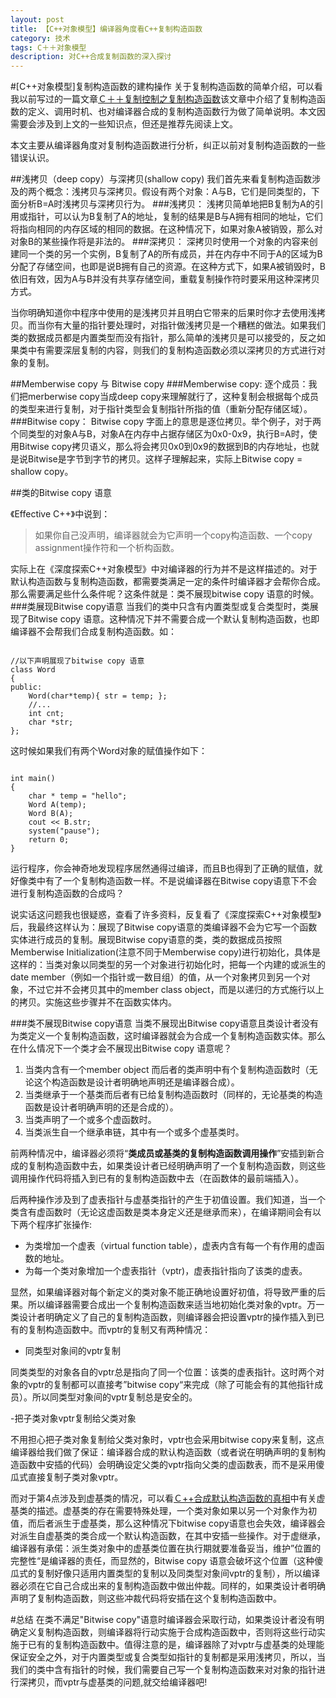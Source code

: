 ```yaml
---
layout: post
title: 【C++对象模型】编译器角度看C++复制构造函数
category: 技术
tags: C＋＋对象模型
description: 对C++合成复制函数的深入探讨
---
```


#[C++对象模型]复制构造函数的建构操作
关于复制构造函数的简单介绍，可以看我以前写过的一篇文章[Ｃ＋＋复制控制之复制构造函数](http://www.cnblogs.com/QG-whz/p/4485574.html "C++ 复制控制之复制构造函数")该文章中介绍了复制构造函数的定义、调用时机、也对编译器合成的复制构造函数行为做了简单说明。本文因需要会涉及到上文的一些知识点，但还是推荐先阅读上文。

本文主要从编译器角度对复制构造函数进行分析，纠正以前对复制构造函数的一些错误认识。

##浅拷贝（deep copy）与深拷贝(shallow copy)
我们首先来看复制构造函数涉及的两个概念：浅拷贝与深拷贝。假设有两个对象：A与B，它们是同类型的，下面分析B=A时浅拷贝与深拷贝行为。
###浅拷贝：
浅拷贝简单地把B复制为A的引用或指针，可以认为B复制了A的地址，复制的结果是B与A拥有相同的地址，它们将指向相同的内存区域的相同的数据。在这种情况下，如果对象A被销毁，那么对对象B的某些操作将是非法的。
###深拷贝：
深拷贝时使用一个对象的内容来创建同一个类的另一个实例，B复制了A的所有成员，并在内存中不同于A的区域为B分配了存储空间，也即是说B拥有自己的资源。在这种方式下，如果A被销毁时，B依旧有效，因为A与B并没有共享存储空间，重载复制操作符时要采用这种深拷贝方式。

当你明确知道你中程序中使用的是浅拷贝并且明白它带来的后果时你才去使用浅拷贝。而当你有大量的指针要处理时，对指针做浅拷贝是一个糟糕的做法。如果我们类的数据成员都是内置类型而没有指针，那么简单的浅拷贝是可以接受的，反之如果类中有需要深层复制的内容，则我们的复制构造函数必须以深拷贝的方式进行对象的复制。



##Memberwise copy 与 Bitwise copy
###Memberwise copy:
逐个成员：我们把merberwise copy当成deep copy来理解就行了，这种复制会根据每个成员的类型来进行复制，对于指针类型会复制指针所指的值（重新分配存储区域）。
###Bitwise copy：
Bitwise copy 字面上的意思是逐位拷贝。举个例子，对于两个同类型的对象A与B，对象A在内存中占据存储区为0x0-0x9，执行B=A时，使用Bitwise copy拷贝语义，那么将会拷贝0x0到0x9的数据到B的内存地址，也就是说Bitwise是字节到字节的拷贝。这样子理解起来，实际上Bitwise copy = shallow copy。

##类的Bitwise copy 语意

《Effective C++》中说到：
>如果你自己没声明，编译器就会为它声明一个copy构造函数、一个copy assignment操作符和一个析构函数。

实际上在《深度探索C++对象模型》中对编译器的行为并不是这样描述的。对于默认构造函数与复制构造函数，都需要类满足一定的条件时编译器才会帮你合成。那么需要满足些什么条件呢？这条件就是：类不展现bitwise copy 语意的时候。
###类展现Bitwise copy语意
当我们的类中只含有内置类型或复合类型时，类展现了Bitwise copy 语意。这种情况下并不需要合成一个默认复制构造函数，也即编译器不会帮我们合成复制构造函数。如：
<pre><code>
//以下声明展现了bitwise copy 语意
class Word
{
public:
	Word(char*temp){ str = temp; };
	//...
	int cnt;
	char *str;
};
</code></pre>
这时候如果我们有两个Word对象的赋值操作如下：
<pre><code>
int main()
{
	char * temp = "hello";
	Word A(temp);
	Word B(A);
	cout << B.str;
	system("pause");
	return 0;
}
</code></pre>

运行程序，你会神奇地发现程序居然通得过编译，而且B也得到了正确的赋值，就好像类中有了一个复制构造函数一样。不是说编译器在Bitwise copy语意下不会进行复制构造函数的合成吗？

说实话这问题我也很疑惑，查看了许多资料，反复看了《深度探索C++对象模型》后，我最终这样认为：展现了Bitwise copy语意的类编译器不会为它写一个函数实体进行成员的复制。展现Bitwise copy语意的类，类的数据成员按照Memberwise Initialization(注意不同于Memberwise copy)进行初始化，具体是这样的：当类对象以同类型的另一个对象进行初始化时，把每一个内建的或派生的date member（例如一个指针或一数目组）的值，从一个对象拷贝到另一个对象，不过它并不会拷贝其中的member class object，而是以递归的方式施行以上的拷贝。实施这些步骤并不在函数实体内。

###类不展现Bitwise copy语意
当类不展现出Bitwise copy语意且类设计者没有为类定义一个复制构造函数，这时编译器就会为合成一个复制构造函数实体。那么在什么情况下一个类才会不展现出Bitwise copy 语意呢？

1. 当类内含有一个member object 而后者的类声明中有个复制构造函数时（无论这个构造函数是设计者明确地声明还是编译器合成）。
2. 当类继承于一个基类而后者有已给复制构造函数时（同样的，无论基类的构造函数是设计者明确声明的还是合成的）。
3. 当类声明了一个或多个虚函数时。
4. 当类派生自一个继承串链，其中有一个或多个虚基类时。

前两种情况中，编译器必须将“**类成员或基类的复制构造函数调用操作**”安插到新合成的复制构造函数中去，如果类设计者已经明确声明了一个复制构造函数，则这些调用操作代码将插入到已有的复制构造函数中去（在函数体的最前端插入）。

后两种操作涉及到了虚表指针与虚基类指针的产生于初值设置。我们知道，当一个类含有虚函数时（无论这虚函数是类本身定义还是继承而来），在编译期间会有以下两个程序扩张操作:


- 为类增加一个虚表（virtual function table），虚表内含有每一个有作用的虚函数的地址。
- 为每一个类对象增加一个虚表指针（vptr)，虚表指针指向了该类的虚表。

显然，如果编译器对每个新定义的类对象不能正确地设置好初值，将导致严重的后果。所以编译器需要合成出一个复制构造函数来适当地初始化类对象的vptr。万一类设计者明确定义了自己的复制构造函数，则编译器会把设置vptr的操作插入到已有的复制构造函数中。而vptr的复制又有两种情况：

- 同类型对象间的vptr复制

同类类型的对象各自的vptr总是指向了同一个位置：该类的虚表指针。这时两个对象的vptr的复制都可以直接考”bitwise copy“来完成（除了可能会有的其他指针成员）。所以同类型对象间的vptr复制总是安全的。

-把子类对象vptr复制给父类对象

不用担心把子类对象复制给父类对象时，vptr也会采用bitwise copy来复制，这点编译器给我们做了保证：编译器合成的默认构造函数（或者说在明确声明的复制构造函数中安插的代码）会明确设定父类的vptr指向父类的虚函数表，而不是采用傻瓜式直接复制子类对象vptr。

而对于第4点涉及到虚基类的情况，可以看[Ｃ++合成默认构造函数的真相](http://qg-kkk.github.io/2015/07/25/%E3%80%90C++%E5%AF%B9%E8%B1%A1%E6%A8%A1%E5%9E%8B%E3%80%91C++%E5%90%88%E6%88%90%E9%BB%98%E8%AE%A4%E6%9E%84%E9%80%A0%E5%87%BD%E6%95%B0%E7%9A%84%E7%9C%9F%E7%9B%B8.html)中有关虚基类的描述。虚基类的存在需要特殊处理，一个类对象如果以另一个对象作为初值，而后者派生于虚基类，那么这种情况下bitwise copy语意也会失效，编译器会对派生自虚基类的类合成一个默认构造函数，在其中安插一些操作。对于虚继承，编译器有承偌：派生类对象中的虚基类位置在执行期就要准备妥当，维护”位置的完整性“是编译器的责任，而显然的，Bitwise copy 语意会破坏这个位置（这种傻瓜式的复制好像只适用内置类型的复制以及同类型对象间vptr的复制），所以编译器必须在它自己合成出来的复制构造函数中做出仲裁。同样的，如果类设计者明确声明了复制构造函数，则这些冲裁代码将安插在这个复制构造函数中。

#总结
在类不满足"Bitwise copy"语意时编译器会采取行动，如果类设计者没有明确定义复制构造函数，则编译器将行动实施于合成构造函数中，否则将这些行动实施于已有的复制构造函数中。值得注意的是，编译器除了对vptr与虚基类的处理能保证安全之外，对于内置类型或复合类型如指针的复制都是采用浅拷贝，所以，当我们的类中含有指针的时候，我们需要自己写一个复制构造函数来对对象的指针进行深拷贝，而vptr与虚基类的问题,就交给编译器吧!















